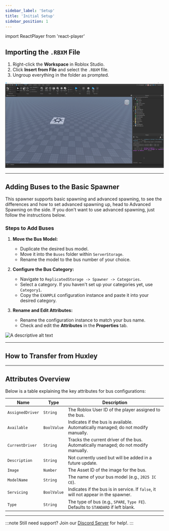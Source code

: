 ```yaml
---
sidebar_label: 'Setup'
title: 'Initial Setup'
sidebar_position: 1
---
```

import ReactPlayer from 'react-player'

## Importing the `.RBXM` File

1. Right-click the **Workspace** in Roblox Studio.
2. Click **Insert from File** and select the `.RBXM` file.
3. Ungroup everything in the folder as prompted.

![A descriptive alt text](./gif-1.gif)

---

## Adding Buses to the Basic Spawner

This spawner supports basic spawning and advanced spawning, to see the differences and how to set advanced spawning up, head to Advanced Spawning on the side. If you don't want to use advanced spawning, just follow the instructions below.

### Steps to Add Buses

1. **Move the Bus Model:**
   - Duplicate the desired bus model.
   - Move it into the `Buses` folder within `ServerStorage`.
   - Rename the model to the bus number of your choice.

2. **Configure the Bus Category:**
   - Navigate to `ReplicatedStorage -> Spawner -> Categories`.
   - Select a category. If you haven't set up your categories yet, use `Category1`.
   - Copy the `EXAMPLE` configuration instance and paste it into your desired category.

3. **Rename and Edit Attributes:**
   - Rename the configuration instance to match your bus name.
   - Check and edit the **Attributes** in the **Properties** tab.

![A descriptive alt text](./gif-2.gif)

---

## How to Transfer from Huxley

<ReactPlayer url="https://www.youtube.com/watch?v=52kSKijLcL8" controls width="100%" height="360px" />

---

## Attributes Overview

Below is a table explaining the key attributes for bus configurations:

| Name           | Type       | Description                                                                                      |
|----------------|------------|--------------------------------------------------------------------------------------------------|
| `AssignedDriver` | `String`   | The Roblox User ID of the player assigned to the bus.                                           |
| `Available`      | `BoolValue`| Indicates if the bus is available. Automatically managed; do not modify manually.               |
| `CurrentDriver`  | `String`   | Tracks the current driver of the bus. Automatically managed; do not modify manually.            |
| `Description`    | `String`   | Not currently used but will be added in a future update.                                        |
| `Image`          | `Number`   | The Asset ID of the image for the bus.                                                          |
| `ModelName`      | `String`   | The name of your bus model (e.g., `2025 IC CE`).                                                |
| `Servicing`      | `BoolValue`| Indicates if the bus is in service. If `false`, it will not appear in the spawner.               |
| `Type`           | `String`   | The type of bus (e.g., `SPARE`, `Type FE`). Defaults to `STANDARD` if left blank.               |

---

:::note
Still need support? Join our [Discord Server](https://discord.gg/5k85S4KWSR) for help!.
:::
